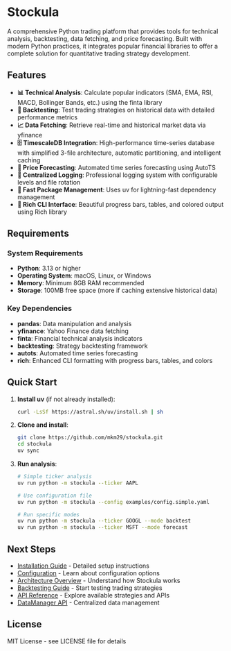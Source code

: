 # Stockula

A comprehensive Python trading platform that provides tools for technical analysis, backtesting, data fetching, and
price forecasting. Built with modern Python practices, it integrates popular financial libraries to offer a complete
solution for quantitative trading strategy development.

## Features

- **📊 Technical Analysis**: Calculate popular indicators (SMA, EMA, RSI, MACD, Bollinger Bands, etc.) using the finta
  library
- **🔄 Backtesting**: Test trading strategies on historical data with detailed performance metrics
- **📈 Data Fetching**: Retrieve real-time and historical market data via yfinance
- **🗄️ TimescaleDB Integration**: High-performance time-series database with simplified 3-file architecture, automatic
  partitioning, and intelligent caching
- **🔮 Price Forecasting**: Automated time series forecasting using AutoTS
- **📝 Centralized Logging**: Professional logging system with configurable levels and file rotation
- **🚀 Fast Package Management**: Uses uv for lightning-fast dependency management
- **🎨 Rich CLI Interface**: Beautiful progress bars, tables, and colored output using Rich library

## Requirements

### System Requirements

- **Python**: 3.13 or higher
- **Operating System**: macOS, Linux, or Windows
- **Memory**: Minimum 8GB RAM recommended
- **Storage**: 100MB free space (more if caching extensive historical data)

### Key Dependencies

- **pandas**: Data manipulation and analysis
- **yfinance**: Yahoo Finance data fetching
- **finta**: Financial technical analysis indicators
- **backtesting**: Strategy backtesting framework
- **autots**: Automated time series forecasting
- **rich**: Enhanced CLI formatting with progress bars, tables, and colors

## Quick Start

1. **Install uv** (if not already installed):

   ```bash
   curl -LsSf https://astral.sh/uv/install.sh | sh
   ```

1. **Clone and install**:

   ```bash
   git clone https://github.com/mkm29/stockula.git
   cd stockula
   uv sync
   ```

1. **Run analysis**:

   ```bash
   # Simple ticker analysis
   uv run python -m stockula --ticker AAPL

   # Use configuration file
   uv run python -m stockula --config examples/config.simple.yaml

   # Run specific modes
   uv run python -m stockula --ticker GOOGL --mode backtest
   uv run python -m stockula --ticker MSFT --mode forecast
   ```

## Next Steps

- [Installation Guide](getting-started/installation.md) - Detailed setup instructions
- [Configuration](getting-started/configuration.md) - Learn about configuration options
- [Architecture Overview](user-guide/architecture.md) - Understand how Stockula works
- [Backtesting Guide](user-guide/backtesting.md) - Start testing trading strategies
- [API Reference](api/strategies.md) - Explore available strategies and APIs
- [DataManager API](api/data-manager.md) - Centralized data management

## License

MIT License - see LICENSE file for details
